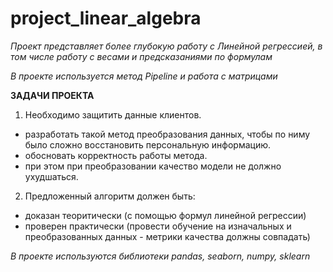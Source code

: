 # project_linear_algebra
 
*Проект представляет более глубокую работу с Линейной регрессией, в том числе работу с весами и предсказаниями по формулам* 

*В проекте используется метод Pipeline и работа с матрицами*

**ЗАДАЧИ ПРОЕКТА**

1. Необходимо защитить данные клиентов.
 - разработать такой метод преобразования данных, чтобы по ниму было сложно восстановить персональную информацию. 
 - обосновать корректность работы метода.
 - при этом при преобразовании качество модели не должно ухудшаться.
 
 2. Предложенный алгоритм должен быть:
  - доказан теоритически (с помощью формул линейной регрессии)
  - проверен практически (провести обучение на изначальных и преобразованных данных - метрики качества должны совпадать)

_В проекте используются библиотеки pandas, seaborn, numpy, sklearn_
